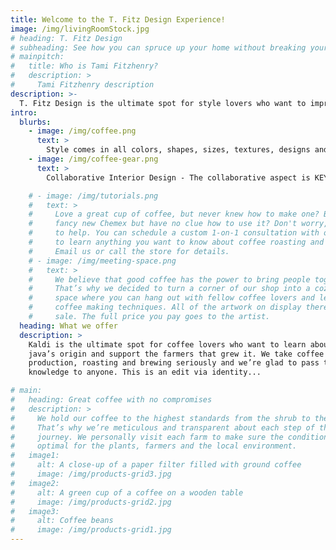 ```yaml
---
title: Welcome to the T. Fitz Design Experience!
image: /img/livingRoomStock.jpg
# heading: T. Fitz Design
# subheading: See how you can spruce up your home without breaking your budget
# mainpitch:
#   title: Who is Tami Fitzhenry?
#   description: >
#     Tami Fitzhenry description
description: >-
  T. Fitz Design is the ultimate spot for style lovers who want to improve their home decoration without breaking the bank. One of Tami's core philosphies is avoiding waste - many "junk" items are simply a good sanding and paint job away from becoming mainstay pieces of a room.
intro:
  blurbs:
    - image: /img/coffee.png
      text: >
        Style comes in all colors, shapes, sizes, textures, designs and budgets! I am committed to inclusivity on a personal level, as you should feel in control of the decorative process for your space. I love hearing your ideas first and using those to springboard our discussion. As a proud Maxxinista, I always look for ways to save within the design process because it shouldn't take a large budget to live in a chic space.
    - image: /img/coffee-gear.png
      text: >
        Collaborative Interior Design - The collaborative aspect is KEY to what I do that is different than a designer just going in with a blank slate and big budget. I want the space to feel like your space and will do everything I can to get you there.

    # - image: /img/tutorials.png
    #   text: >
    #     Love a great cup of coffee, but never knew how to make one? Bought a
    #     fancy new Chemex but have no clue how to use it? Don't worry, we’re here
    #     to help. You can schedule a custom 1-on-1 consultation with our baristas
    #     to learn anything you want to know about coffee roasting and brewing.
    #     Email us or call the store for details.
    # - image: /img/meeting-space.png
    #   text: >
    #     We believe that good coffee has the power to bring people together.
    #     That’s why we decided to turn a corner of our shop into a cozy meeting
    #     space where you can hang out with fellow coffee lovers and learn about
    #     coffee making techniques. All of the artwork on display there is for
    #     sale. The full price you pay goes to the artist.
  heading: What we offer
  description: >
    Kaldi is the ultimate spot for coffee lovers who want to learn about their
    java’s origin and support the farmers that grew it. We take coffee
    production, roasting and brewing seriously and we’re glad to pass that
    knowledge to anyone. This is an edit via identity...

# main:
#   heading: Great coffee with no compromises
#   description: >
#     We hold our coffee to the highest standards from the shrub to the cup.
#     That’s why we’re meticulous and transparent about each step of the coffee’s
#     journey. We personally visit each farm to make sure the conditions are
#     optimal for the plants, farmers and the local environment.
#   image1:
#     alt: A close-up of a paper filter filled with ground coffee
#     image: /img/products-grid3.jpg
#   image2:
#     alt: A green cup of a coffee on a wooden table
#     image: /img/products-grid2.jpg
#   image3:
#     alt: Coffee beans
#     image: /img/products-grid1.jpg
---
```

